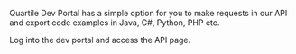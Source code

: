 Quartile Dev Portal has a simple option for you to make requests in our API and export code examples in Java, C#, Python, PHP etc.

Log into the dev portal and access the API page.